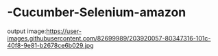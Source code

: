 # -Cucumber-Selenium-amazon
output image:https://user-images.githubusercontent.com/82699989/203920057-80347316-101c-40f8-9e81-b2678ce6b029.jpg

